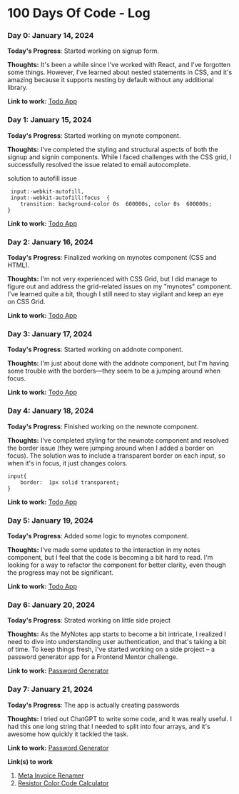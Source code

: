 # 100 Days Of Code - Log

### Day 0: January 14, 2024

**Today's Progress**: Started working on signup form.

**Thoughts:** It's been a while since I've worked with React, and I've forgotten some things. However, I've learned about nested statements in CSS, and it's amazing because it supports nesting by default without any additional library.

**Link to work:** [Todo App](https://github.com/Kavishna/todo-app)

### Day 1: January 15, 2024

**Today's Progress**: Started working on mynote component.

**Thoughts:** I've completed the styling and structural aspects of both the signup and signin components. While I faced challenges with the CSS grid, I successfully resolved the issue related to email autocomplete.

solution to autofill issue

     input:-webkit-autofill,
     input:-webkit-autofill:focus  {
	    transition: background-color 0s  600000s, color 0s  600000s;
    }

**Link to work:** [Todo App](https://github.com/Kavishna/todo-app)

### Day 2: January 16, 2024

**Today's Progress**: Finalized working on mynotes component (CSS and HTML).

**Thoughts:** I'm not very experienced with CSS Grid, but I did manage to figure out and address the grid-related issues on my "mynotes" component. I've learned quite a bit, though I still need to stay vigilant and keep an eye on CSS Grid.

**Link to work:** [Todo App](https://github.com/Kavishna/todo-app)

### Day 3: January 17, 2024

**Today's Progress**: Started working on addnote component.

**Thoughts:** I'm just about done with the addnote component, but I'm having some trouble with the borders—they seem to be a jumping around when focus.

**Link to work:** [Todo App](https://github.com/Kavishna/todo-app)

### Day 4: January 18, 2024

**Today's Progress**: Finished working on the newnote component.

**Thoughts:** I've completed styling for the newnote component and resolved the border issue (they were jumping around when I added a border on focus). The solution was to include a transparent border on each input, so when it's in focus, it just changes colors.

    input{
	    border:  1px solid transparent;
    }

**Link to work:** [Todo App](https://github.com/Kavishna/todo-app)

### Day 5: January 19, 2024

**Today's Progress**: Added some logic to mynotes component.

**Thoughts:** I've made some updates to the interaction in my notes component, but I feel that the code is becoming a bit hard to read. I'm looking for a way to refactor the component for better clarity, even though the progress may not be significant.

**Link to work:** [Todo App](https://github.com/Kavishna/todo-app)

### Day 6: January 20, 2024

**Today's Progress**: Strated working on little side project

**Thoughts:** As the MyNotes app starts to become a bit intricate, I realized I need to dive into understanding user authentication, and that's taking a bit of time. To keep things fresh, I've started working on a side project – a password generator app for a Frontend Mentor challenge.

**Link to work:** [Password Generator]([https://github.com/Kavishna/todo-app](https://github.com/Kavishna/password-genarator))

### Day 7: January 21, 2024

**Today's Progress**: The app is actually creating passwords

**Thoughts:** I tried out ChatGPT to write some code, and it was really useful. I had this one long string that I needed to split into four arrays, and it's awesome how quickly it tackled the task.

**Link to work:** [Password Generator]([https://github.com/Kavishna/todo-app](https://github.com/Kavishna/password-genarator))

**Link(s) to work**
1. [Meta Invoice Renamer](https://github.com/Kavishna/meta-invoice-renamer)
2. [Resistor Color Code Calculator](https://github.com/Kavishna/resistor-color-code-calculator)
